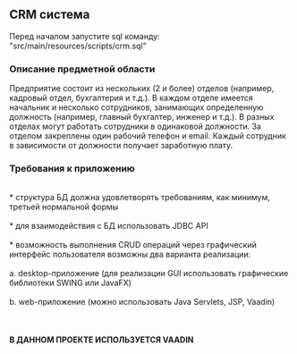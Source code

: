 <h2>CRM система</h2>
Перед началом запустите sql команду: "src/main/resources/scripts/crm.sql"

<h3>Описание предметной области</h3>
Предприятие состоит из нескольких (2 и более) отделов (например, кадровый 
отдел, бухгалтерия и т.д.). В каждом отделе имеется начальник и несколько сотрудников, занимающих определенную должность (например, главный бухгалтер, инженер и т.д.). 
В разных отделах могут работать сотрудники в одинаковой должности. За отделом закреплены один рабочий телефон и email. Каждый сотрудник в зависимости от должности получает заработную плату.

<h3>Требования к приложению</h3>
<br>*    структура БД должна удовлетворять требованиям, как минимум, третьей нормальной формы</br>
<br>*    для взаимодействия с БД использовать JDBC API</br>
<br>*    возможность выполнения CRUD операций через графический интерфейс пользователя возможны два варианта реализации:</br>
<br>a.     desktop-приложение (для реализации GUI использовать графические библиотеки SWING или JavaFX)</br>
<br>b.     web-приложение (можно использовать Java Servlets, JSP, Vaadin)</br>
<br></br>
<br><b>В ДАННОМ ПРОЕКТЕ ИСПОЛЬЗУЕТСЯ VAADIN</b></br>
